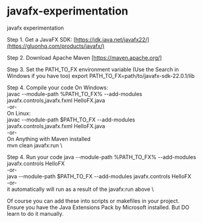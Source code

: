 # javafx-experimentation
javafx experimentation

Step 1. Get a JavaFX SDK: [https://jdk.java.net/javafx22/](https://gluonhq.com/products/javafx/)

Step 2. Download Apache Maven [https://maven.apache.org/]
        
Step 3. Set the PATH_TO_FX environment variable (Use the Search in Windows if you have too)
        export PATH_TO_FX=path/to/javafx-sdk-22.0.1/lib
        
Step 4. Compile your code
          On Windows: \
            javac --module-path %PATH_TO_FX% --add-modules javafx.controls,javafx.fxml HelloFX.java \
            -or- \
            On Linux: \
            javac --module-path $PATH_TO_FX --add-modules javafx.controls,javafx.fxml HelloFX.java \
            -or- \
          On Anything with Maven installed \
            mvn clean javafx:run \
        
Step 4. Run your code
        java --module-path %PATH_TO_FX% --add-modules javafx.controls HelloFX \
        -or- \
        java --module-path $PATH_TO_FX --add-modules javafx.controls HelloFX \
        -or- \
        it automatically will run as a result of the javafx:run above \

Of course you can add these into scripts or makefiles in your project. Ensure you have the Java Extensions Pack by Microsoft installed.
But DO learn to do it manually.


